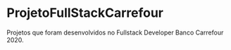 # ProjetoFullStackCarrefour
Projetos que foram desenvolvidos no Fullstack Developer Banco Carrefour 2020.
